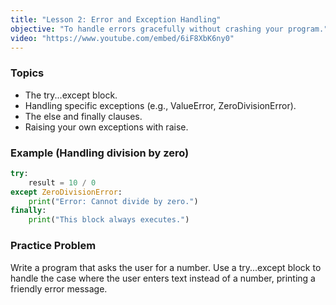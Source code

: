 ```yaml
---
title: "Lesson 2: Error and Exception Handling"
objective: "To handle errors gracefully without crashing your program."
video: "https://www.youtube.com/embed/6iF8XbK6ny0"
---
```


### Topics

- The try...except block.
- Handling specific exceptions (e.g., ValueError, ZeroDivisionError).
- The else and finally clauses.
- Raising your own exceptions with raise.

### Example (Handling division by zero)

```python
try:
    result = 10 / 0
except ZeroDivisionError:
    print("Error: Cannot divide by zero.")
finally:
    print("This block always executes.")
```

### Practice Problem

Write a program that asks the user for a number. Use a try...except block to handle the case where the user enters text instead of a number, printing a friendly error message.
